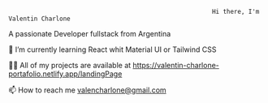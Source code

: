                                                             Hi there, I'm Valentin Charlone



A passionate Developer fullstack from Argentina


🌱 I’m currently learning React whit Material UI or Tailwind CSS


👨‍💻 All of my projects are available at https://valentin-charlone-portafolio.netlify.app/landingPage


📫 How to reach me valencharlone@gmail.com




